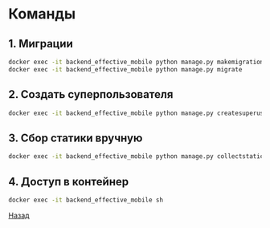 # Команды


## 1. Миграции

```bash
docker exec -it backend_effective_mobile python manage.py makemigrations
docker exec -it backend_effective_mobile python manage.py migrate
```


## 2. Cоздать суперпользователя

```bash
docker exec -it backend_effective_mobile python manage.py createsuperuser
```


## 3. Сбор статики вручную

```bash
docker exec -it backend_effective_mobile python manage.py collectstatic --noinput
```


## 4. Доступ в контейнер

```bash
docker exec -it backend_effective_mobile sh
```

[Назад](../README.md)